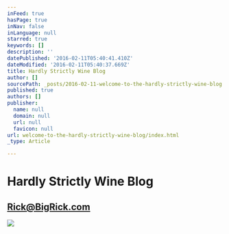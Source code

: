 ```yaml
---
inFeed: true
hasPage: true
inNav: false
inLanguage: null
starred: true
keywords: []
description: ''
datePublished: '2016-02-11T05:40:41.410Z'
dateModified: '2016-02-11T05:40:37.669Z'
title: Hardly Strictly Wine Blog
author: []
sourcePath: _posts/2016-02-11-welcome-to-the-hardly-strictly-wine-blog.md
published: true
authors: []
publisher:
  name: null
  domain: null
  url: null
  favicon: null
url: welcome-to-the-hardly-strictly-wine-blog/index.html
_type: Article

---
```

# Hardly Strictly Wine Blog

## Rick@BigRick.com
![](https://s3-us-west-2.amazonaws.com/the-grid-img/p/a870a31546ce0e8d9822347fe7b43e962768dd03.jpg)